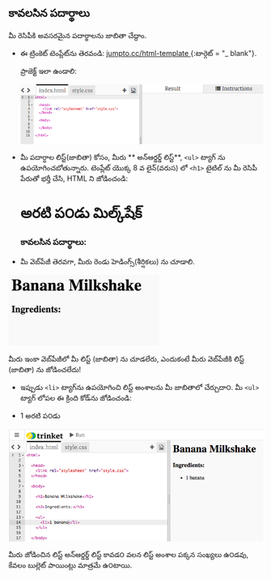 ## కావలసిన పదార్థాలు

మీ రెసిపీకి అవసరమైన పదార్థాలను జాబితా చేద్దాం.

+ ఈ ట్రింకెట్ టెంప్లేట్‌ను తెరవండి: [ jumpto.cc/html-template ](http://jumpto.cc/html-template) {:టార్గెట్ = "_ blank"}.
    
    ప్రాజెక్ట్ ఇలా ఉండాలి:
    
    ![స్క్రీన్ షాట్](images/recipe-starter.png)

+ మీ పదార్ధాల లిస్ట్(జాబితా) కోసం, మీరు ** అన్ఆర్డర్డ్ లిస్ట్**, `<ul>` ట్యాగ్ ను ఉపయోగించబోతున్నారు. టెంప్లేట్ యొక్క 8 వ లైన్(వరుస) లో `<h1>` టైటిల్ ను మీ రెసిపీ పేరుతో భర్తీ చేసి, HTML ని జోడించండి:

    <h1> అరటి ప౦డు మిల్క్‌షేక్ </h1>
    
    <h3> కావలసిన పదార్థాలు: </h3>
    
    <ul>
    
    </ul>
    

+ మీ వెబ్‌పేజీ తెరవగా, మీరు రెండు హెడింగ్స్(శీర్షికలు) ను చూడాలి.

![స్క్రీన్ షాట్](images/recipe-headings.png)

మీరు ఇంకా వెబ్‌పేజీలో మీ లిస్ట్ (జాబితా) ను చూడలేరు, ఎందుకంటే మీరు వెబ్‌పేజీకి లిస్ట్ (జాబితా) ను జోడించలేదు!

+ ఇప్పుడు `<li>` ట్యాగ్‌ను ఉపయోగించి లిస్ట్ అంశాలను మీ జాబితాలో చేర్చుదా౦. మీ `<ul>` ట్యాగ్ లోపల ఈ క్రింది కోడ్‌ను జోడించండి:

    <li> 1 అరటి ప౦డు </li>
    

![స్క్రీన్ షాట్](images/recipe-ul.png)

మీరు జోడించిన లిస్ట్ అన్ఆర్డర్డ్ లిస్ట్ కావడ౦ వలన లిస్ట్ అంశాల పక్కన సంఖ్యలు ఉ౦డవు, కేవలం బుల్లెట్ పాయింట్లు మాత్రమే ఉ౦టాయి.